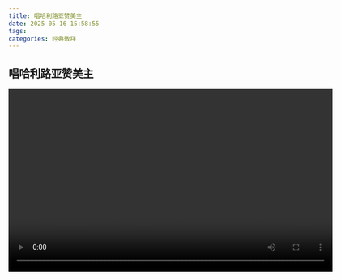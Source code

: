 ```yaml
---
title: 唱哈利路亚赞美主
date: 2025-05-16 15:58:55
tags:
categories: 经典敬拜
---
```






## 唱哈利路亚赞美主

<video width="640" height="360" controls>
  <source src="https://r2.xiaolianggg.sbs/audio/sing_halilu_processed.mp4" type="video/mp4">
  您的浏览器不支持 HTML5 视频标签。
</video>



